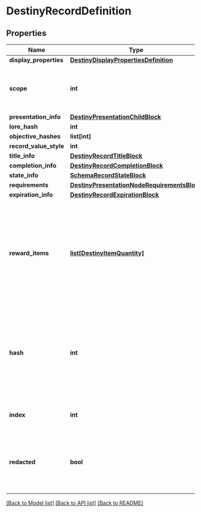 # DestinyRecordDefinition

## Properties
Name | Type | Description | Notes
------------ | ------------- | ------------- | -------------
**display_properties** | [**DestinyDisplayPropertiesDefinition**](DestinyDisplayPropertiesDefinition.md) |  | [optional] 
**scope** | **int** | Indicates whether this Record&#39;s state is determined on a per-character or on an account-wide basis. | [optional] 
**presentation_info** | [**DestinyPresentationChildBlock**](DestinyPresentationChildBlock.md) |  | [optional] 
**lore_hash** | **int** |  | [optional] 
**objective_hashes** | **list[int]** |  | [optional] 
**record_value_style** | **int** |  | [optional] 
**title_info** | [**DestinyRecordTitleBlock**](DestinyRecordTitleBlock.md) |  | [optional] 
**completion_info** | [**DestinyRecordCompletionBlock**](DestinyRecordCompletionBlock.md) |  | [optional] 
**state_info** | [**SchemaRecordStateBlock**](SchemaRecordStateBlock.md) |  | [optional] 
**requirements** | [**DestinyPresentationNodeRequirementsBlock**](DestinyPresentationNodeRequirementsBlock.md) |  | [optional] 
**expiration_info** | [**DestinyRecordExpirationBlock**](DestinyRecordExpirationBlock.md) |  | [optional] 
**reward_items** | [**list[DestinyItemQuantity]**](DestinyItemQuantity.md) | If there is any publicly available information about rewards earned for achieving this record, this is the list of those items.   However, note that some records intentionally have \&quot;hidden\&quot; rewards. These will not be returned in this list. | [optional] 
**hash** | **int** | The unique identifier for this entity. Guaranteed to be unique for the type of entity, but not globally.  When entities refer to each other in Destiny content, it is this hash that they are referring to. | [optional] 
**index** | **int** | The index of the entity as it was found in the investment tables. | [optional] 
**redacted** | **bool** | If this is true, then there is an entity with this identifier/type combination, but BNet is not yet allowed to show it. Sorry! | [optional] 

[[Back to Model list]](../README.md#documentation-for-models) [[Back to API list]](../README.md#documentation-for-api-endpoints) [[Back to README]](../README.md)


